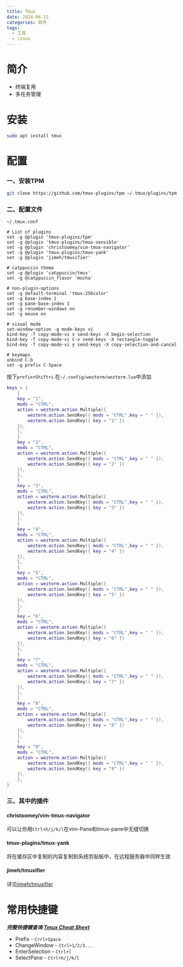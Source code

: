 ```yaml
---
title: Tmux
date: 2024-06-22
categories: 软件
tags:
  - 工具
  - linux
---
```

# 简介
* 终端复用
* 多任务管理

# 安装

```zsh
sudo apt install tmux
```

# 配置
### 一、安装TPM
```zsh
git clone https://github.com/tmux-plugins/tpm ~/.tmux/plugins/tpm
```
### 二、配置文件
`~/.tmux.conf`
```
# List of plugins
set -g @plugin 'tmux-plugins/tpm'
set -g @plugin 'tmux-plugins/tmux-sensible'
set -g @plugin 'christoomey/vim-tmux-navigator'
set -g @plugin 'tmux-plugins/tmux-yank'
set -g @plugin 'jimeh/tmuxifier'

# catppuccin theme
set -g @plugin 'catppuccin/tmux'
set -g @catppuccin_flavor 'mocha'

# non-plugin-options
set -g default-terminal 'tmux-256color'
set -g base-index 1
set -g pane-base-index 1
set -g renumber-windows on
set -g mouse on

# visual mode
set-window-option -g mode-keys vi
bind-key -T copy-mode-vi v send-keys -X begin-selection
bind-key -T copy-mode-vi C-v send-keys -X rectangle-toggle
bind-key -T copy-mode-vi y send-keys -X copy-selection-and-cancel

# keymaps
unbind C-b
set -g prefix C-Space
```
按下`prefix+Shift+i`
在`~/.config/wezterm/wezterm.lua`中添加
```lua
keys = {
	{
	key = "1",
	mods = "CTRL",
	action = wezterm.action.Multiple({
		wezterm.action.SendKey({ mods = "CTRL",key = " " }),
		wezterm.action.SendKey({ key = "1" })
	}),
	},
	{
	key = "2",
	mods = "CTRL",
	action = wezterm.action.Multiple({
		wezterm.action.SendKey({ mods = "CTRL",key = " " }),
		wezterm.action.SendKey({ key = "2" })
	}),
	},
	{
	key = "3",
	mods = "CTRL",
	action = wezterm.action.Multiple({
		wezterm.action.SendKey({ mods = "CTRL",key = " " }),
		wezterm.action.SendKey({ key = "3" })
	}),
	},
	{
	key = "4",
	mods = "CTRL",
	action = wezterm.action.Multiple({
		wezterm.action.SendKey({ mods = "CTRL",key = " " }),
		wezterm.action.SendKey({ key = "4" })
	}),
	},
	{
	key = "5",
	mods = "CTRL",
	action = wezterm.action.Multiple({
		wezterm.action.SendKey({ mods = "CTRL",key = " " }),
		wezterm.action.SendKey({ key = "5" })
	}),
	},
	{
	key = "6",
	mods = "CTRL",
	action = wezterm.action.Multiple({
		wezterm.action.SendKey({ mods = "CTRL",key = " " }),
		wezterm.action.SendKey({ key = "6" })
	}),
	},
	{
	key = "7",
	mods = "CTRL",
	action = wezterm.action.Multiple({
		wezterm.action.SendKey({ mods = "CTRL",key = " " }),
		wezterm.action.SendKey({ key = "7" })
	}),
	},
	{
	key = "8",
	mods = "CTRL",
	action = wezterm.action.Multiple({
		wezterm.action.SendKey({ mods = "CTRL",key = " " }),
		wezterm.action.SendKey({ key = "8" })
	}),
	},
	{
	key = "9",
	mods = "CTRL",
	action = wezterm.action.Multiple({
		wezterm.action.SendKey({ mods = "CTRL",key = " " }),
		wezterm.action.SendKey({ key = "9" })
	}),
	},
}
```

### 三、其中的插件
#### christoomey/vim-tmux-navigator
可以让你用`Ctrl+h/j/k/l`在vim-Pane和tmux-pane中无缝切换
#### tmux-plugins/tmux-yank
将在缓存区中复制的内容复制到系统剪贴板中，在远程服务器中同样生效
#### jimeh/tmuxifier
详见[jimeh/tmuxifier](https://github.com/jimeh/tmuxifier)

# 常用快捷键
***完整快捷键查询 [Tmux Cheat Sheet](https://tmuxcheatsheet.com/)***
* Prefix - `Crrl+Space`
* ChangeWindow - `Ctrl+1/2/3...`
* EnterSelection - `Ctrl+[`
* SelectPane - `Ctrl+h/j/k/l`